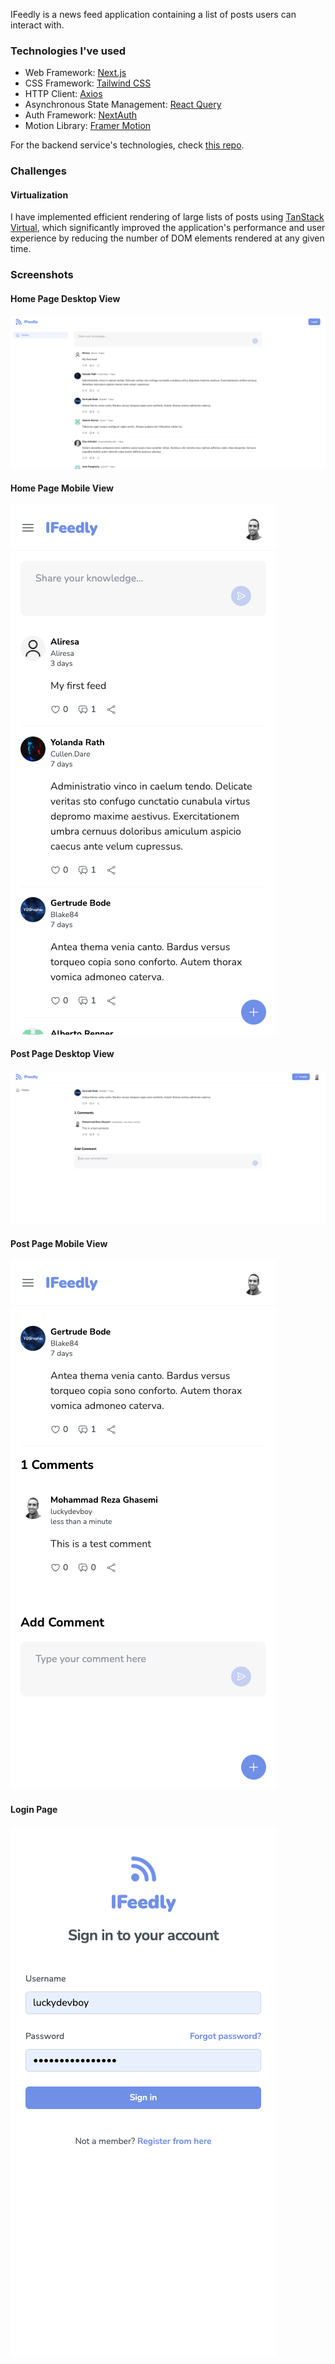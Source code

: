 IFeedly is a news feed application containing a list of posts users can interact with.

### Technologies I've used

- Web Framework: [Next.js](https://nextjs.org/)
- CSS Framework: [Tailwind CSS](https://tailwindcss.com/)
- HTTP Client: [Axios](https://axios-http.com/docs/intro)
- Asynchronous State Management: [React Query](https://tanstack.com/query/latest)
- Auth Framework: [NextAuth](https://next-auth.js.org/)
- Motion Library: [Framer Motion](https://www.framer.com/motion/)

For the backend service's technologies, check [this repo](https://github.com/luckydevboy/ifeedly-backend).

### Challenges

#### Virtualization

I have implemented efficient rendering of large lists of posts using [TanStack Virtual](https://tanstack.com/virtual/latest), which significantly improved the application's performance and user experience by reducing the number of DOM elements rendered at any given time.

### Screenshots

#### Home Page Desktop View

![Home Page Desktop View](public/assets/img/home-desktop.png)

#### Home Page Mobile View

![Home Page Mobile View](public/assets/img/home-mobile.png)

#### Post Page Desktop View

![Post Page Desktop View](public/assets/img/post-desktop.png)

#### Post Page Mobile View

![Post Page Mobile View](public/assets/img/post-mobile.png)

#### Login Page

![Login Page](public/assets/img/login.png)
